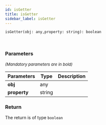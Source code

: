 ```yaml
---
id: isGetter
title: isGetter
sidebar_label: isGetter
---
```


```tsx
isGetter(obj: any,property: string): boolean
```
<br/>



### Parameters

<font size="2"><i>(Mandatory parameters are in bold)</i></font>

| Parameters | Type | Description |
| --------- | ---- | ----------- |
| **obj** | any |  |
| **property** | string |  |


### Return



The return is of type <code>boolean</code>